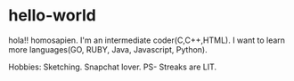 # hello-world

hola!! homosapien.
I'm an intermediate coder(C,C++,HTML). I want to learn more languages(GO, RUBY, Java, Javascript, Python).

Hobbies: Sketching.
Snapchat lover. PS- Streaks are LIT.

